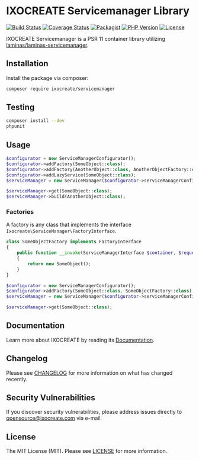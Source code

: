 # IXOCREATE Servicemanager Library

[![Build Status](https://travis-ci.com/ixocreate/servicemanager.svg?branch=master)](https://travis-ci.com/ixocreate/servicemanager)
[![Coverage Status](https://coveralls.io/repos/github/ixocreate/servicemanager/badge.svg?branch=master)](https://coveralls.io/github/ixocreate/servicemanager?branch=master)
[![Packagist](https://img.shields.io/packagist/v/ixocreate/servicemanager.svg)](https://packagist.org/packages/ixocreate/servicemanager)
[![PHP Version](https://img.shields.io/packagist/php-v/ixocreate/servicemanager.svg)](https://packagist.org/packages/ixocreate/servicemanager)
[![License](https://img.shields.io/github/license/ixocreate/servicemanager.svg)](LICENSE)

IXOCREATE Servicemanager is a PSR 11 container library utilizing [laminas/laminas-servicemanager](https://github.com/laminas/laminas-servicemanager).

## Installation

Install the package via composer:

```sh
composer require ixocreate/servicemanager
```

## Testing

```sh
composer install --dev
phpunit
```

## Usage

```php
$configurator = new ServiceManagerConfigurator();
$configurator->addFactory(SomeObject::class);
$configurator->addFactory(AnotherObject::class, AnotherObjectFactory::class);
$configurator->addLazyService(SomeObject::class);
$serviceManager = new ServiceManager($configurator->serviceManagerConfig(), new ServiceManagerSetup());

$serviceManager->get(SomeObject::class);
$serviceManager->build(AnotherObject::class);
```

### Factories

A factory is any class that implements the interface `Ixocreate\ServiceManager\FactoryInterface`.

```php
class SomeObjectFactory implements FactoryInterface
{
    public function __invoke(ServiceManagerInterface $container, $requestedName, array $options = null)
    {
        return new SomeObject();
    }
}

$configurator = new ServiceManagerConfigurator();
$configurator->addFactory(SomeObject::class, SomeObjectFactory::class);
$serviceManager = new ServiceManager($configurator->serviceManagerConfig(), new ServiceManagerSetup());

$serviceManager->get(SomeObject::class);
```

## Documentation

Learn more about IXOCREATE by reading its [Documentation](https://ixocreate.github.io/).

## Changelog

Please see [CHANGELOG](CHANGELOG.md) for more information on what has changed recently.

## Security Vulnerabilities

If you discover security vulnerabilities, please address issues directly to opensource@ixocreate.com via e-mail.

## License

The MIT License (MIT). Please see [LICENSE](LICENSE) for more information.
